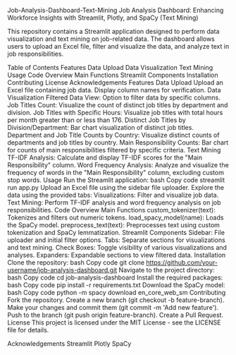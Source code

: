 Job-Analysis-Dashboard-Text-Mining
Job Analysis Dashboard: Enhancing Workforce Insights with Streamlit, Plotly, and SpaCy (Text Mining)

This repository contains a Streamlit application designed to perform data visualization and text mining on job-related data. The dashboard allows users to upload an Excel file, filter and visualize the data, and analyze text in job responsibilities.

Table of Contents
Features
Data Upload
Data Visualization
Text Mining
Usage
Code Overview
Main Functions
Streamlit Components
Installation
Contributing
License
Acknowledgements
Features
Data Upload
Upload an Excel file containing job data.
Display column names for verification.
Data Visualization
Filtered Data View: Option to filter data by specific columns.
Job Titles Count: Visualize the count of distinct job titles by department and division.
Job Titles with Specific Hours: Visualize job titles with total hours per month greater than or less than 176.
Distinct Job Titles by Division/Department: Bar chart visualization of distinct job titles.
Department and Job Title Counts by Country: Visualize distinct counts of departments and job titles by country.
Main Responsibility Counts: Bar chart for counts of main responsibilities filtered by specific criteria.
Text Mining
TF-IDF Analysis: Calculate and display TF-IDF scores for the "Main Responsibility" column.
Word Frequency Analysis: Analyze and visualize the frequency of words in the "Main Responsibility" column, excluding custom stop words.
Usage
Run the Streamlit application:
bash
Copy code
streamlit run app.py
Upload an Excel file using the sidebar file uploader.
Explore the data using the provided tabs:
Visualizations: Filter and visualize job data.
Text Mining: Perform TF-IDF analysis and word frequency analysis on job responsibilities.
Code Overview
Main Functions
custom_tokenizer(text): Tokenizes and filters out numeric tokens.
load_spacy_model(name): Loads the SpaCy model.
preprocess_text(text): Preprocesses text using custom tokenization and SpaCy lemmatization.
Streamlit Components
Sidebar: File uploader and initial filter options.
Tabs: Separate sections for visualizations and text mining.
Check Boxes: Toggle visibility of various visualizations and analyses.
Expanders: Expandable sections to view filtered data.
Installation
Clone the repository:
bash
Copy code
git clone https://github.com/your-username/job-analysis-dashboard.git
Navigate to the project directory:
bash
Copy code
cd job-analysis-dashboard
Install the required packages:
bash
Copy code
pip install -r requirements.txt
Download the SpaCy model:
bash
Copy code
python -m spacy download en_core_web_sm
Contributing
Fork the repository.
Create a new branch (git checkout -b feature-branch).
Make your changes and commit them (git commit -m 'Add new feature').
Push to the branch (git push origin feature-branch).
Create a Pull Request.
License
This project is licensed under the MIT License - see the LICENSE file for details.

Acknowledgements
Streamlit
Plotly
SpaCy
